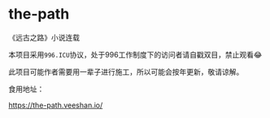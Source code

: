# the-path

《远古之路》小说连载

本项目采用`996.ICU`协议，处于996工作制度下的访问者请自戳双目，禁止观看😂

此项目可能作者需要用一辈子进行施工，所以可能会按年更新，敬请谅解。

食用地址：

https://the-path.veeshan.io/